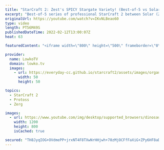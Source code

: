 ```yaml
---
title: "StarCraft 2: Zest's SPICY Stargate Variety! (Best-of-5 vs Solar)"
excerpt: "Best-of-5 series of professional StarCraft 2 between Solar (Zerg) and Zest (Protoss). In this match Zest decides to play a vareity of Stargate openers, from Void Rays to Tempests and Phoenixes. This series is the grand finals of the ESL Open Cup 108 Korea.  Support my work on Patreon: https://www.patreon.com/lowkotv"
originalUrl: https://youtube.com/watch?v=IKvNLBeao60
type: video
length: PT56M49S
publishedDateTime: 2022-02-12T13:00:07Z
heat: 63

featuredContent: "<iframe width=\"800\" height=\"500\" frameborder=\"0\" src=\"https://www.youtube.com/embed/IKvNLBeao60\" allow=\"accelerometer; autoplay; encrypted-media; gyroscope; picture-in-picture\" allowfullscreen></iframe>"

provider:
  name: LowkoTV
  domain: lowko.tv
  images:
    - url: https://everyday-cc.github.io/starcraft2/assets/images/organizations/lowko.tv-50x50.jpg
      width: 50
      height: 50

topics:
  - StarCraft 2
  - Protoss
  - Zerg

images:
  - url: https://www.youtube.com/img/desktop/supported_browsers/dinosaur.png
    width: 1200
    height: 800
    isCached: true

secured: "TH8JyqIOG+OVdmePP+jrxNT4F8TXwNrHHjwh+70zMjOCFfFaXiG+ZPy6HF8aD/tCWfL4fgYNvJzqb8NE7pxNowJp9JVa92VpEX5gfC34xbB17ek3VxaM6nf/HB8Frh6m7brPjCxWjDIbEBAyF+iCgRQp1QF34sry25gGmFMkCotBhAEKovoYBMRnSKZpFQvi7AHTpRzHbSPO6xwJiB2LCc1aUepk9q7ajf+XSSgD2bMnBkCdxR7sj2wI+XYgqzF8/qjdN4RfxWK947gvCkNJzZncAM8ZS/KjRbk/E5BLACpGMQ1jIevM0SstO5MXB6QpIFdYN3HLuiyWiR6tryrD7iDps05R5AQVLV8QNRP9DEZoCdUlIN3bnpGlzDP2tsTRrfhNvMaDyx4D0zry70VElnsGwTSQaBzyc2rm6USbla4=;ZPGqb8I/kZqfFVTb6YgBPA=="
---
```


